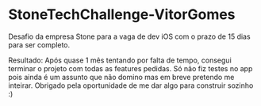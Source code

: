 # StoneTechChallenge-VitorGomes  
Desafio da empresa Stone para a vaga de dev iOS com o prazo de 15 dias para ser completo.  
  
Resultado: Após quase 1 mês tentando por falta de tempo, consegui terminar o projeto com todas as features pedidas. Só não fiz testes no app pois ainda é um assunto que não domino mas em breve pretendo me inteirar. Obrigado pela oportunidade de me dar algo para construir sozinho :)
